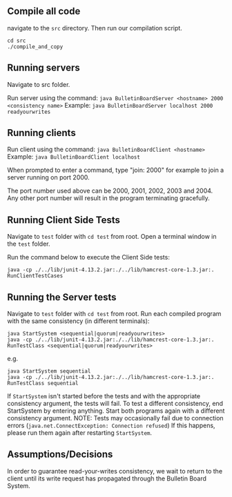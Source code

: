 ## Compile all code
navigate to the `src` directory. Then run our compilation script.
````
cd src
./compile_and_copy
````

## Running servers

Navigate to src folder.

Run server using the command: 
`java BulletinBoardServer <hostname> 2000 <consistency name>`
Example: `java BulletinBoardServer localhost 2000 readyourwrites`

## Running clients

Run client using the command: 
`java BulletinBoardClient <hostname>`
Example: `java BulletinBoardClient localhost`

When prompted to enter a command, type "join: 2000" for example to join a server running on port 2000. 

The port number used above can be 2000, 2001, 2002, 2003 and 2004. Any other port number will result in the program terminating gracefully.

## Running Client Side Tests
Navigate to `test` folder with `cd test` from root.
Open a terminal window in the `test` folder.

Run the command below to execute the Client Side tests:
```
java -cp ./../lib/junit-4.13.2.jar:./../lib/hamcrest-core-1.3.jar:. RunClientTestCases
```


## Running the Server tests
Navigate to `test` folder with `cd test` from root.
Run each compiled program with the same consistency (in different terminals):
````
java StartSystem <sequential|quorum|readyourwrites>
java -cp ./../lib/junit-4.13.2.jar:./../lib/hamcrest-core-1.3.jar:. RunTestClass <sequential|quorum|readyourwrites>
````
e.g.
````
java StartSystem sequential
java -cp ./../lib/junit-4.13.2.jar:./../lib/hamcrest-core-1.3.jar:. RunTestClass sequential
````
If `StartSystem` isn't started before the tests and with the appropriate consistency argument, the tests will fail.
To test a different consistency, end StartSystem by entering anything. Start both programs again with a different consistency argument.
NOTE: Tests may occasionally fail due to connection errors (`java.net.ConnectException: Connection refused`) If this happens, please run them again after restarting `StartSystem`.

## Assumptions/Decisions
In order to guarantee read-your-writes consistency, we wait to return to the client until its write request has propagated through the Bulletin Board System.
